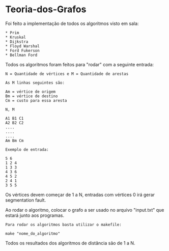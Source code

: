 # Teoria-dos-Grafos


Foi feito a implementação de todos os algoritmos visto em sala:
```
* Prim
* Kruskal
* Dijkstra
* Floyd Warshal
* Ford Fukerson
* Bellman Ford
```

Todos os algoritmos foram feitos para "rodar" com a seguinte entrada:
```
N = Quantidade de vértices e M = Quantidade de arestas

As M linhas seguintes são: 

Am = vértice de origem
Bm = vértice de destino 
Cm = custo para essa aresta

N, M 

A1 B1 C1
A2 B2 C2
....
....
....
Am Bm Cm
```
```
Exemplo de entrada:

5 6
1 2 4
1 3 3
4 3 6
4 5 2
2 4 1
3 5 5
```

Os vértices devem começar de 1 a N, entradas com vértices 0 irá gerar segmentation fault.

Ao rodar o algoritmo, colocar o grafo a ser usado no arquivo "input.txt" que estará junto aos programas.
```
Para rodar os algoritmos basta utilizar o makefile:

make "nome_do_algoritmo"
```
Todos os resultados dos algoritmos de distância são de 1 a N.
